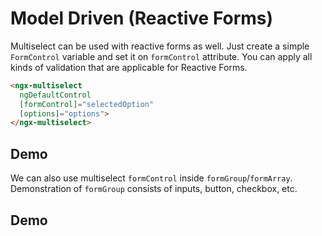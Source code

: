 # Model Driven (Reactive Forms)

Multiselect can be used with reactive forms as well. Just create a simple `FormControl` variable and set it on `formControl` attribute. You can apply all kinds of validation that are applicable for Reactive Forms.

```html
<ngx-multiselect
  ngDefaultControl
  [formControl]="selectedOption"
  [options]="options">
</ngx-multiselect>
```

## Demo

<ms-model-driven></ms-model-driven>

<code-tabs>
  <code-pane title="app/model-driven.component.html" path="model-driven/src/app/model-driven.component.html"></code-pane>
  <code-pane title="app/model-driven.component.ts" path="model-driven/src/app/model-driven.component.ts"></code-pane>
</code-tabs>

We can also use multiselect `formControl` inside `formGroup`/`formArray`.
Demonstration of `formGroup` consists of inputs, button, checkbox, etc.

## Demo

<ms-model-driven-form-group></ms-model-driven-form-group>
